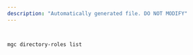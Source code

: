 ```yaml
---
description: "Automatically generated file. DO NOT MODIFY"
---
```


```bash


mgc directory-roles list

```